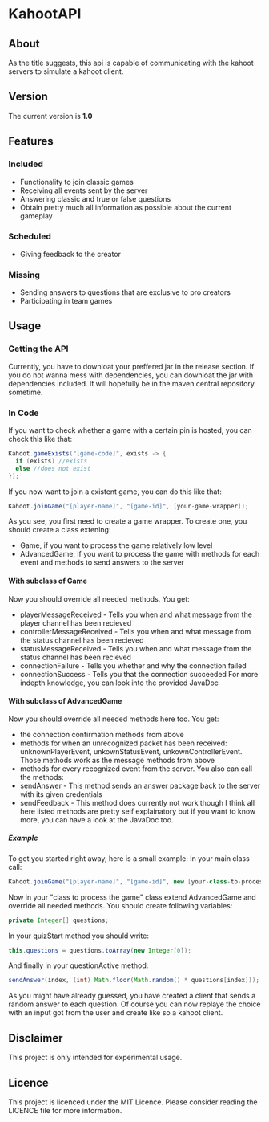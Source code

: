 # KahootAPI
## About
As the title suggests, this api is capable of communicating with the kahoot servers to simulate a kahoot client.
## Version
The current version is **1.0**
## Features
### Included
* Functionality to join classic games
* Receiving all events sent by the server
* Answering classic and true or false questions
* Obtain pretty much all information as possible about the current gameplay
### Scheduled
* Giving feedback to the creator
### Missing
* Sending answers to questions that are exclusive to pro creators
* Participating in team games
## Usage
### Getting the API
Currently, you have to downloat your preffered jar in the release section. If you do not wanna mess with dependencies, you can downloat the jar with dependencies included. It will hopefully be in the maven central repository sometime.
### In Code
If you want to check whether a game with a certain pin is hosted, you can check this like that:
```java
Kahoot.gameExists("[game-code]", exists -> {
  if (exists) //exists
  else //does not exist
});
```
If you now want to join a existent game, you can do this like that: 
```java
Kahoot.joinGame("[player-name]", "[game-id]", [your-game-wrapper]);
```
As you see, you first need to create a game wrapper. To create one, you should create a class extening:
* Game, if you want to process the game relatively low level
* AdvancedGame, if you want to process the game with methods for each event and methods to send answers to the server
#### With subclass of Game
Now you should override all needed methods. You get:
* playerMessageReceived - 
  Tells you when and what message from the player channel has been recieved
* controllerMessageReceived - 
  Tells you when and what message from the status channel has been recieved
* statusMessageReceived - 
  Tells you when and what message from the status channel has been recieved
* connectionFailure - 
  Tells you whether and why the connection failed
* connectionSuccess - 
  Tells you that the connection succeeded
For more indepth knowledge, you can look into the provided JavaDoc
#### With subclass of AdvancedGame
Now you should override all needed methods here too. You get:
* the connection confirmation methods from above
* methods for when an unrecognized packet has been received: 
  unknownPlayerEvent, unkownStatusEvent, unkownControllerEvent. Those methods work as the message methods from above
* methods for every recognized event from the server.
You also can call the methods:
* sendAnswer - 
  This method sends an answer package back to the server with its given credentials
* sendFeedback - 
  This method does currently not work though
I think all here listed methods are pretty self explainatory but if you want to know more, you can have a look at the JavaDoc too.
##### Example
To get you started right away, here is a small example:
In your main class call:
```java
Kahoot.joinGame("[player-name]", "[game-id]", new [your-class-to-process-the-game]());
```
Now in your "class to process the game" class extend AdvancedGame and override all needed methods.
You should create following variables:
```java
private Integer[] questions;
```
In your quizStart method you should write:
```java
this.questions = questions.toArray(new Integer[0]);
```
And finally in your questionActive method:
```java
sendAnswer(index, (int) Math.floor(Math.random() * questions[index]));
```
As you might have already guessed, you have created a client that sends a random answer to each question.
Of course you can now replaye the choice with an input got from the user and create like so a kahoot client.
## Disclaimer
This project is only intended for experimental usage.
## Licence
This project is licenced under the MIT Licence. Please consider reading the LICENCE file for more information.
